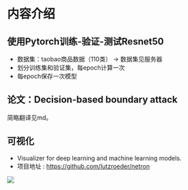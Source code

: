 # 内容介绍

## 使用Pytorch训练-验证-测试Resnet50
- 数据集：taobao商品数据（110类） -> 数据集见服务器
- 划分训练集和验证集，每epoch计算一次
- 每epoch保存一次模型

## 论文：Decision-based boundary attack
简略翻译见md。


## 可视化

- Visualizer for deep learning and machine learning models.
- 项目地址 : https://github.com/lutzroeder/netron

![](https://github.com/wmn7/ML_Practice/blob/master/2019_03_24/pic/ResNet_test.png)
